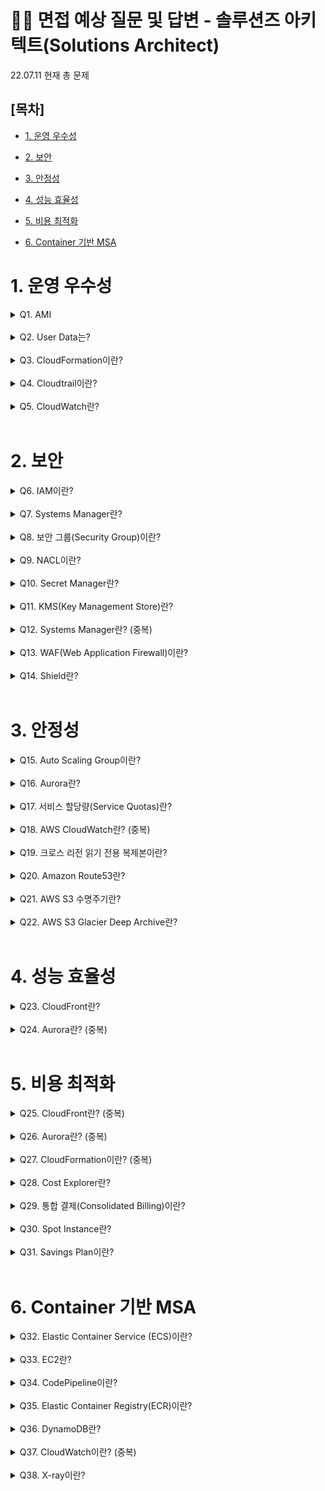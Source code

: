 # 📢🙍 면접 예상 질문 및 답변 - 솔루션즈 아키텍트(Solutions Architect)

22.07.11 현재 총 문제

## [목차]

- [1. 운영 우수성](#1-운영-우수성)

- [2. 보안](#2-보안)

- [3. 안정성](#3-안정성)

- [4. 성능 효율성](#4-성능-효율성)

- [5. 비용 최적화](#5-비용-최적화)

- [6. Container 기반 MSA](#6-container-기반-msa)

# 1. 운영 우수성

<details>
<summary>Q1. AMI</summary>
<div markdown="1">

- AMI란(Amazon Machine Image)의 약어로 인스턴스 생성에 필요한 모든 소프트웨어 정보를 가지고 있는 템플릿 이미지
- Benefits
    - 사용용도에 맞게 운영체제와 런타임 등이 미리 세팅되어있는 컴퓨터를 선택해 대여할 수 있다.
- Risks
    - 마켓플레이스에 판매하는 AMI를 사용할 경우 비용이 발생할 수 있다

</div>
</details>

<br/>

<details>
<summary>Q2. User Data는?</summary>
<div markdown="1">

- User Data란?
    - EC2 인스턴스 시작 시 사용자 데이터를 인스턴스에 전달하거나 스크립트를 실행할 수 있다.
- Benefits
    - 첫 부팅 시의 구성을 재활용할 수 있다.
- Risks
    - EC2 외의 다른 리소스에서는 사용 불가

</div>
</details>

<br/>

<details>
<summary>Q3. CloudFormation이란?</summary>
<div markdown="1">

- CloudFormation이란? IaC(코드형 인프라) 도구 중 하나로 자원 배포 도구.
- Benefits
    - 인프라 배포/삭제를 간편하게 할 수 있다.
    - 동일한 자원구조 배포에 재사용 가능
    - 배포 기록 관리가 편리하다
- Risks
    - Json, YAML 형식으로 되어있어 개발자가 작성하기에 편리하지 않은 편(CDK 사용 가능)

</div>
</details>

<br/>

<details>
<summary>Q4. Cloudtrail이란?</summary>
<div markdown="1">

- CloudTrail이란? AWS 클라우드 환경에서 발생하는 모든 행위에 대한 요청, 응답 데이터 수집(계정에서 이루어지는 모든 API 호출을 기록 및 s3 버킷에 로그를 저장하는 서비스
- Benefits: ??
- Risks: ??

</div>
</details>

<br/>

<details>
<summary>Q5. CloudWatch란?</summary>
<div markdown="1">

- CloudWatch란? 애플리케이션과 인프라(AWS 리소스) 모니터링 및 데이터 수집 및 시각화
- Benefits
    - Cloudwatch의 지표를 이용해 ASG를 실행 및 인스턴스 중지 등으로 비용 최적화
    - CloudWatch Event 를 활용해 CloudFormation 등의 워크플로를 트리거 할 수 있다.
- Risks
    - 저장 기간 제한 → 별도 백업 필요
    - Custom metric이 많아지면 비용 증가

</div>
</details>

<br/>


# 2. 보안

<details>
<summary>Q6. IAM이란?</summary>
<div markdown="1">

- IAM이란? AWS 리소스에 대한 액세스를 안전하게 제어하는 서비스.
- Benefits
    - 리소스에 따라 여러 사람에게 다양한 권한을 부여할 수 있다.
- Risks
    - 보안을 위해 최소한의 권한만 사용하여야 한다.

</div>
</details>

<br/>

<details>
<summary>Q7. Systems Manager란?</summary>
<div markdown="1">

- 이란?
- Benefits
- Risks

</div>
</details>

<br/>

<details>
<summary>Q8. 보안 그룹(Security Group)이란?</summary>
<div markdown="1">

- 이란?
- Benefits
- Risks

</div>
</details>

<br/>

<details>
<summary>Q9. NACL이란?</summary>
<div markdown="1">

- 이란?
- Benefits
- Risks

</div>
</details>

<br/>

<details>
<summary>Q10. Secret Manager란?</summary>
<div markdown="1">

- 이란?
- Benefits
- Risks

</div>
</details>

<br/>

<details>
<summary>Q11. KMS(Key Management Store)란?</summary>
<div markdown="1">

- 이란?
- Benefits
- Risks

</div>
</details>

<br/>

<details>
<summary>Q12. Systems Manager란? (중복)</summary>
<div markdown="1">

- 이란?
- Benefits
- Risks

</div>
</details>

<br/>

<details>
<summary>Q13. WAF(Web Application Firewall)이란?</summary>
<div markdown="1">

- 이란?
- Benefits
- Risks

</div>
</details>

<br/>

<details>
<summary>Q14. Shield란?</summary>
<div markdown="1">

- 이란?
- Benefits
- Risks

</div>
</details>

<br/>

# 3. 안정성

<details>
<summary>Q15. Auto Scaling Group이란?</summary>
<div markdown="1">

- 이란?
- Benefits
- Risks

</div>
</details>

<br/>

<details>
<summary>Q16. Aurora란?</summary>
<div markdown="1">

- 이란?
- Benefits
- Risks

</div>
</details>

<br/>

<details>
<summary>Q17. 서비스 할당량(Service Quotas)란?</summary>
<div markdown="1">

- 이란?
- Benefits
- Risks

</div>
</details>

<br/>

<details>
<summary>Q18. AWS CloudWatch란? (중복)</summary>
<div markdown="1">

- CloudWatch란? 애플리케이션과 인프라(AWS 리소스) 모니터링 및 데이터 수집 및 시각화
- Benefits
    - Cloudwatch의 지표를 이용해 ASG를 실행 및 인스턴스 중지 등으로 비용 최적화
    - CloudWatch Event 를 활용해 CloudFormation 등의 워크플로를 트리거 할 수 있다.
- Risks
    - 저장 기간 제한 → 별도 백업 필요
    - Custom metric이 많아지면 비용 증가
</div>
</details>

<br/>

<details>
<summary>Q19. 크로스 리전 읽기 전용 복제본이란?</summary>
<div markdown="1">

- 이란?
- Benefits
- Risks

</div>
</details>

<br/>

<details>
<summary>Q20. Amazon Route53란?</summary>
<div markdown="1">

- 이란?
- Benefits
- Risks

</div>
</details>

<br/>

<details>
<summary>Q21. AWS S3 수명주기란?</summary>
<div markdown="1">

- 이란?
- Benefits
- Risks

</div>
</details>

<br/>

<details>
<summary>Q22. AWS S3 Glacier Deep Archive란?</summary>
<div markdown="1">

- 이란?
- Benefits
- Risks

</div>
</details>

<br/>

# 4. 성능 효율성

<details>
<summary>Q23. CloudFront란?</summary>
<div markdown="1">

- 이란?
- Benefits
- Risks

</div>
</details>

<br/>

<details>
<summary>Q24. Aurora란? (중복)</summary>
<div markdown="1">

- 이란?
- Benefits
- Risks

</div>
</details>

<br/>

# 5. 비용 최적화

<details>
<summary>Q25. CloudFront란? (중복)</summary>
<div markdown="1">

- 이란?
- Benefits
- Risks

</div>
</details>

<br/>

<details>
<summary>Q26. Aurora란? (중복)</summary>
<div markdown="1">

- 이란?
- Benefits
- Risks

</div>
</details>

<br/>

<details>
<summary>Q27. CloudFormation이란? (중복)</summary>
<div markdown="1">

- CloudFormation이란? IaC(코드형 인프라) 도구 중 하나로 자원 배포 도구.
- Benefits
    - 인프라 배포/삭제를 간편하게 할 수 있다.
    - 동일한 자원구조 배포에 재사용 가능
    - 배포 기록 관리가 편리하다
- Risks
    - Json, YAML 형식으로 되어있어 개발자가 작성하기에 편리하지 않은 편(CDK 사용 가능)

</div>
</details>

<br/>

<details>
<summary>Q28. Cost Explorer란?</summary>
<div markdown="1">

- 이란?
- Benefits
- Risks

</div>
</details>

<br/>

<details>
<summary>Q29. 통합 결제(Consolidated Billing)이란?</summary>
<div markdown="1">

- 이란?
- Benefits
- Risks

</div>
</details>

<br/>

<details>
<summary>Q30. Spot Instance란?</summary>
<div markdown="1">

- 이란?
- Benefits
- Risks

</div>
</details>

<br/>

<details>
<summary>Q31. Savings Plan이란?</summary>
<div markdown="1">

- 이란?
- Benefits
- Risks

</div>
</details>

<br/>

# 6. Container 기반 MSA

<details>
<summary>Q32. Elastic Container Service (ECS)이란?</summary>
<div markdown="1">

- 이란?
- Benefits
- Risks

</div>
</details>

<br/>

<details>
<summary>Q33. EC2란?</summary>
<div markdown="1">

- 이란?
- Benefits
- Risks

</div>
</details>

<br/>

<details>
<summary>Q34. CodePipeline이란?</summary>
<div markdown="1">

- 이란?
- Benefits
- Risks

</div>
</details>

<br/>

<details>
<summary>Q35. Elastic Container Registry(ECR)이란?</summary>
<div markdown="1">

- 이란?
- Benefits
- Risks

</div>
</details>

<br/>

<details>
<summary>Q36. DynamoDB란?</summary>
<div markdown="1">

- 이란?
- Benefits
- Risks

</div>
</details>

<br/>

<details>
<summary>Q37. CloudWatch이란? (중복)</summary>
<div markdown="1">

- CloudWatch란? 애플리케이션과 인프라(AWS 리소스) 모니터링 및 데이터 수집 및 시각화
- Benefits
    - Cloudwatch의 지표를 이용해 ASG를 실행 및 인스턴스 중지 등으로 비용 최적화
    - CloudWatch Event 를 활용해 CloudFormation 등의 워크플로를 트리거 할 수 있다.
- Risks
    - 저장 기간 제한 → 별도 백업 필요
    - Custom metric이 많아지면 비용 증가

</div>
</details>

<br/>

<details>
<summary>Q38. X-ray이란?</summary>
<div markdown="1">

- 이란?
- Benefits
- Risks

</div>
</details>

<br/>

